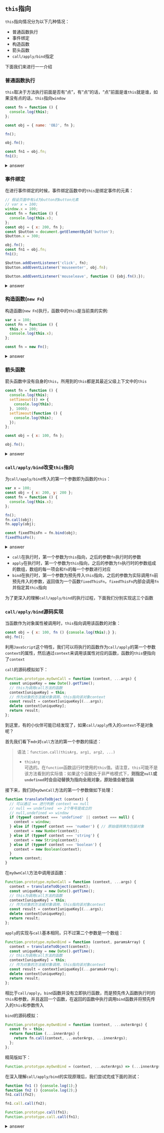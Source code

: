 ## `this`指向
`this`指向情况分为以下几种情况：

* 普通函数执行
* 事件绑定
* 构造函数
* 箭头函数
* `call/apply/bind`指定

下面我们来进行一一介绍
### 普通函数执行
`this`取决于方法执行前面是否有“点”，有“点”的话，“点”前面是谁`this`就是谁，如果没有点的话，`this`指向`window`
```javascript
const fn = function () {
  console.log(this);
};

const obj = { name: 'OBJ', fn };

fn();

obj.fn();

const fn1 = obj.fn;
fn1();
```
<details>
  <summary>answer</summary>
  
  ```text
  1. window
  2. {name: 'OBJ', fn: function() {console.log(this)}} // obj
  3. window
  ```
</details>

### 事件绑定
在进行事件绑定的时候，事件绑定函数中的`this`是绑定事件的元素：
```javascript
// 假设页面中有id为button的button元素
// var x = 100;
window.x = 100;
const fn = function () {
  console.log(this.x);
};
const obj = { x: 200, fn };
const $button = document.getElementById('button');
$button.x = 300;

obj.fn();
const fn1 = obj.fn;
fn1();

$button.addEventListener('click', fn);
$button.addEventListener('mouseenter', obj.fn);

$button.addEventListener('mouseleave', function () {obj.fn();});
```
<details>
  <summary>answer</summary>
  
  ```text
  1. 200
  2. 100
  3. 点击button时：300
  4. 鼠标移入button时：300
  5. 鼠标移出时：200
  ```
</details>

### 构造函数(`new Fn`)
构造函数(`new Fn`)执行，函数中的`this`是当前类的实例:  
```javascript
var x = 100;
const Fn = function () {
  this.x = 200;
  console.log(this.x);
};

const fn = new Fn();
```
<details>
  <summary>answer</summary>
  
  ```text
  1. 200
  ```
</details>

### 箭头函数
箭头函数中没有自身的`this`，所用到的`this`都是其最近父级上下文中的`this`
```javascript
const fn = function () {
  console.log(this);
  setTimeout(() => {
    console.log(this);
  }, 1000);
  setTimeout(function () {
    console.log(this);
  });
};

const obj = { x: 100, fn };

obj.fn();
```
<details>
  <summary>answer</summary>
  
  ```text
  1. {x:100, fn: function() {...}} // obj
  2. window
  3. {x:100, fn: function() {...}} // obj
  ```
</details>

### `call/apply/bind`改变`this`指向
为`call/apply/bind`传入的第一个参数即为函数的`this`： 
```javascript
var x = 100;
const obj = { x: 200, y: 200 };
const fn = function () {
  console.log(this.x);
};

fn();
fn.call(obj);
fn.apply(obj);

const fixedThisFn = fn.bind(obj);
fixedThisFn();
```

<details>
  <summary>answer</summary>
  
  ```text
  1. 100
  2. 200
  3. 200
  4. 200
  ```
</details>

* `call`在执行时，第一个参数为`this`指向，之后的参数`fn`执行时的参数
* `apply`在执行时，第一个参数为`this`指向，之后的参数为`fn`执行时的参数组成的数组，数组的每一项会和`fn`的每一个参数进行对应
* `bind`在执行时，第一个参数为预先传入`this`指向，之后的参数为实际调用`fn`前预先传入的参数，返回值为一个函数`fixedThisFn`，`fixedThisFn`内部会调用`fn`并指定其`this`指向

为了更深入的理解`call/apply/bind`的执行过程，下面我们分别实现这三个函数

### `call/apply/bind`源码实现
当函数作为对象属性被调用时，`this`指向调用该函数的对象：
```javascript
const obj = { x: 100, fn () {console.log(this);} };
obj.fn();
```
利用`JavaScript`这个特性，我们可以将执行的函数作为`call/apply`的第一个参数`context`的属性，然后通过`context`来调用该属性对应的函数，函数的`this`便指向了`context`

`call`的源码模拟如下：
```javascript
Function.prototype.myOwnCall = function (context, ...args) {
  const uniqueKey = new Date().getTime();
  // this为调用call方法的函数
  context[uniqueKey] = this;
  // 作为对象的方法被对象调用，this指向该对象context
  const result = context[uniqueKey](...args);
  delete context[uniqueKey];
  return result;
};
```
到这里，有的小伙伴可能已经发现了，如果`call/apply`传入的`context`不是对象呢？

首先我们看下`mdn`对`call`方法的第一个参数的描述：
> 语法：`function.call(thisArg, arg1, arg2, ...)`  
> * `thisArg`  
>   可选的。在`function`函数运行时使用的`this`值。请注意，`this`可能不是该方法看到的实际值：如果这个函数处于非严格模式下，**则指定`null`或`undefined`时会自动替换为指向全局对象，原始值会被包装**

接下来，我们对`myOwnCall`方法的第一个参数做如下处理：
```javascript
function translateToObject (context) {
  // 可以通过 == 进行判断 context == null
  // null == undefined  => 2个等号是成立的
  // null,undefined => window
  if (typeof context === 'undefined' || context === null) {
    context = window;
  } else if (typeof context === 'number') { // 原始值转换为包装对象
    context = new Number(context);
  } else if (typeof context === 'string') {
    context = new String(context);
  } else if (typeof context === 'boolean') {
    context = new Boolean(context);
  }
  return context;
}
```
在`myOwnCall`方法中调用该函数：
```javascript
Function.prototype.myOwnCall = function (context, ...args) {
  context = translateToObject(context);
  const uniqueKey = new Date().getTime();
  // this为调用call方法的函数
  context[uniqueKey] = this;
  // 作为对象的方法被对象调用，this指向该对象context
  const result = context[uniqueKey](...args);
  delete context[uniqueKey];
  return result;
};
```

`apply`的实现与`call`基本相同，只不过第二个参数是一个数组：
```javascript
Function.prototype.myOwnBind = function (context, paramsArray) {
  context = translateToObject(context);
  const uniqueKey = new Date().getTime();
  // this为调用call方法的函数
  context[uniqueKey] = this;
  // 作为对象的方法被对象调用，this指向该对象context
  const result = context[uniqueKey](...paramsArray);
  delete context[uniqueKey];
  return result;
};
```

相比于`call/apply`，`bind`函数并没有立即执行函数，而是预先传入函数执行时的`this`和参数，并且返回一个函数，在返回的函数中执行调用`bind`函数并将预先传入的`this`和参数传入

`bind`的源码模拟：
```javascript
Function.prototype.myOwnBind = function (context, ...outerArgs) {
  const fn = this;
  return function (...innerArgs) {
    return fn.call(context, ...outerArgs, ...innerArgs);
  };
};
```
精简版如下：
```javascript
Function.prototype.myOwnBind = (context, ...outerArgs) => (...innerArgs) => this.call(context, ...outerArgs, ...innerArgs);
```

在深入理解`call/apply/bind`的实现原理后，我们尝试完成下面的测试：
```javascript
function fn1 () {console.log(1);}
function fn2 () {console.log(2);}
fn1.call(fn2);

fn1.call.call(fn2);

Function.prototype.call(fn1);
Function.prototype.call.call(fn1);
```
<details>
  <summary>answer</summary>
  
  ```text
  1.
  ```
</details>

